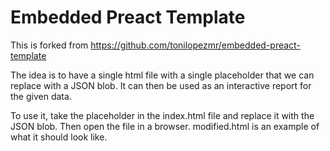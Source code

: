 # Embedded Preact Template

This is forked from https://github.com/tonilopezmr/embedded-preact-template

The idea is to have a single html file with a single placeholder that we can replace with a JSON blob.
It can then be used as an interactive report for the given data.

To use it, take the placeholder in the index.html file and replace it with the JSON blob.
Then open the file in a browser.  modified.html is an example of what it should look like.

